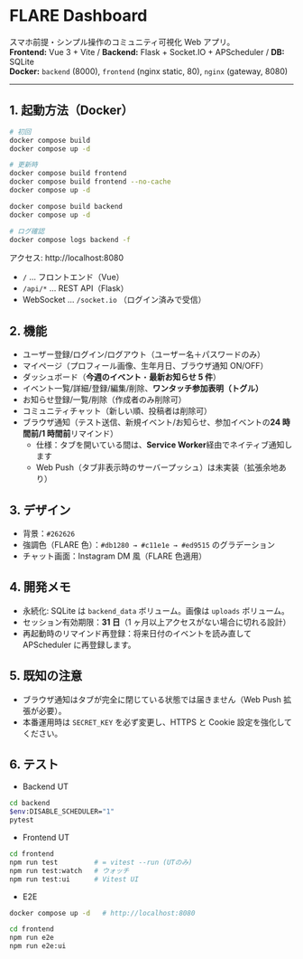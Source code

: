 # FLARE Dashboard

スマホ前提・シンプル操作のコミュニティ可視化 Web アプリ。  
**Frontend:** Vue 3 + Vite / **Backend:** Flask + Socket.IO + APScheduler / **DB:** SQLite  
**Docker:** `backend` (8000), `frontend` (nginx static, 80), `nginx` (gateway, 8080)

---

## 1. 起動方法（Docker）

```bash
# 初回
docker compose build
docker compose up -d

# 更新時
docker compose build frontend
docker compose build frontend --no-cache
docker compose up -d

docker compose build backend
docker compose up -d

# ログ確認
docker compose logs backend -f
```

アクセス: http://localhost:8080

- `/` … フロントエンド（Vue）
- `/api/*` … REST API（Flask）
- WebSocket … `/socket.io` （ログイン済みで受信）

## 2. 機能

- ユーザー登録/ログイン/ログアウト（ユーザー名＋パスワードのみ）
- マイページ（プロフィール画像、生年月日、ブラウザ通知 ON/OFF）
- ダッシュボード（**今週のイベント**・**最新お知らせ 5 件**）
- イベント一覧/詳細/登録/編集/削除、**ワンタッチ参加表明（トグル）**
- お知らせ登録/一覧/削除（作成者のみ削除可）
- コミュニティチャット（新しい順、投稿者は削除可）
- ブラウザ通知（テスト送信、新規イベント/お知らせ、参加イベントの**24 時間前/1 時間前**リマインド）
  - 仕様：タブを開いている間は、**Service Worker**経由でネイティブ通知します
  - Web Push（タブ非表示時のサーバープッシュ）は未実装（拡張余地あり）

## 3. デザイン

- 背景：`#262626`
- 強調色（FLARE 色）：`#db1280 → #c11e1e → #ed9515` のグラデーション
- チャット画面：Instagram DM 風（FLARE 色適用）

## 4. 開発メモ

- 永続化: SQLite は `backend_data` ボリューム。画像は `uploads` ボリューム。
- セッション有効期限：**31 日**（1 ヶ月以上アクセスがない場合に切れる設計）
- 再起動時のリマインド再登録：将来日付のイベントを読み直して APScheduler に再登録します。

## 5. 既知の注意

- ブラウザ通知はタブが完全に閉じている状態では届きません（Web Push 拡張が必要）。
- 本番運用時は `SECRET_KEY` を必ず変更し、HTTPS と Cookie 設定を強化してください。

## 6. テスト

- Backend UT

```bash
cd backend
$env:DISABLE_SCHEDULER="1"
pytest
```

- Frontend UT

```bash
cd frontend
npm run test         # = vitest --run (UTのみ)
npm run test:watch   # ウォッチ
npm run test:ui      # Vitest UI
```

- E2E

```bash
docker compose up -d   # http://localhost:8080

cd frontend
npm run e2e
npm run e2e:ui
```
